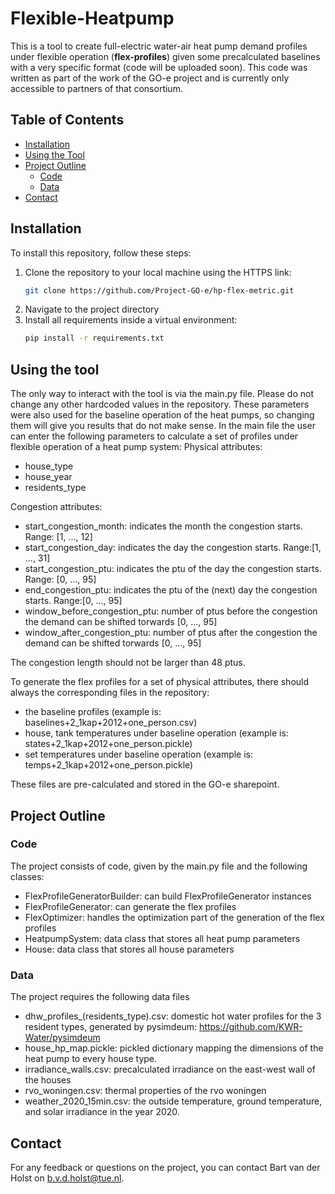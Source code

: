 # Flexible-Heatpump
This is a tool to create full-electric water-air heat pump demand profiles under flexible operation (**flex-profiles**) given some precalculated baselines with a very specific format (code will be uploaded soon). This code was written as part of the work of the GO-e project and is currently only accessible to partners of that consortium.

## Table of Contents
- [Installation](#installation)
- [Using the Tool](#using-the-tool)
- [Project Outline](#project-outline)
  - [Code](#code)
  - [Data](#data)
- [Contact](#contact)

## Installation

To install this repository, follow these steps:

1. Clone the repository to your local machine using the HTTPS link:
   ```bash
   git clone https://github.com/Project-GO-e/hp-flex-metric.git
2. Navigate to the project directory
3. Install all requirements inside a virtual environment:
   ```bash
   pip install -r requirements.txt
## Using the tool
The only way to interact with the tool is via the main.py file. Please do not change any other hardcoded values in the repository. These parameters were also used for the baseline operation of the heat pumps, so changing them will give you results that do not make sense. In the main file the user can enter the following parameters to calculate a set of profiles under flexible operation of a heat pump system:
Physical attributes:
- house_type
- house_year
- residents_type

Congestion attributes:
- start_congestion_month: indicates the month the congestion starts. Range: [1, ..., 12]
- start_congestion_day: indicates the day the congestion starts. Range:[1, ..., 31]
- start_congestion_ptu: indicates the ptu of the day the congestion starts. Range: [0, ..., 95]
- end_congestion_ptu: indicates the ptu of the (next) day the congestion starts. Range:[0, ..., 95]
- window_before_congestion_ptu: number of ptus before the congestion the demand can be shifted torwards [0, ..., 95]
- window_after_congestion_ptu: number of ptus after the congestion the demand can be shifted torwards [0, ..., 95]

The congestion length should not be larger than 48 ptus.

To generate the flex profiles for a set of physical attributes, there should always the corresponding files in the repository:
- the baseline profiles (example is: baselines+2_1kap+2012+one_person.csv)
- house, tank temperatures under baseline operation (example is: states+2_1kap+2012+one_person.pickle)
- set temperatures under baseline operation (example is: temps+2_1kap+2012+one_person.pickle)

These files are pre-calculated and stored in the GO-e sharepoint.

## Project Outline
### Code
The project consists of code, given by the main.py file and the following classes:
- FlexProfileGeneratorBuilder: can build FlexProfileGenerator instances
- FlexProfileGenerator: can generate the flex profiles
- FlexOptimizer: handles the optimization part of the generation of the flex profiles
- HeatpumpSystem: data class that stores all heat pump parameters
- House: data class that stores all house parameters

### Data
The project requires the following data files
- dhw_profiles_(residents_type).csv: domestic hot water profiles for the 3 resident types, generated by pysimdeum: https://github.com/KWR-Water/pysimdeum
- house_hp_map.pickle: pickled dictionary mapping the dimensions of the heat pump to every house type.
- irradiance_walls.csv: precalculated irradiance on the east-west wall of the houses
- rvo_woningen.csv: thermal properties of the rvo woningen
- weather_2020_15min.csv: the outside temperature, ground temperature, and solar irradiance in the year 2020.

## Contact
For any feedback or questions on the project, you can contact Bart van der Holst on b.v.d.holst@tue.nl.
